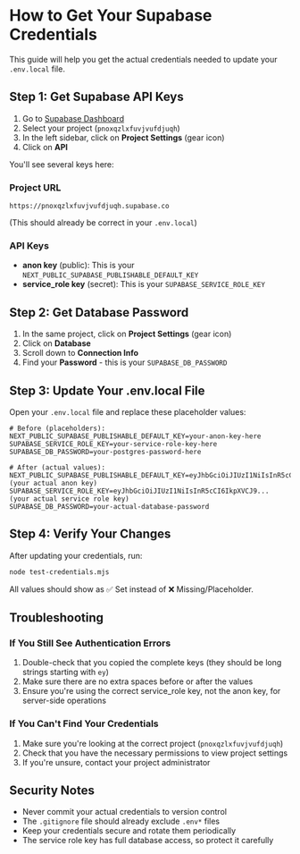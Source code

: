# How to Get Your Supabase Credentials

This guide will help you get the actual credentials needed to update your `.env.local` file.

## Step 1: Get Supabase API Keys

1. Go to [Supabase Dashboard](https://app.supabase.com/)
2. Select your project (`pnoxqzlxfuvjvufdjuqh`)
3. In the left sidebar, click on **Project Settings** (gear icon)
4. Click on **API**

You'll see several keys here:

### Project URL
```
https://pnoxqzlxfuvjvufdjuqh.supabase.co
```
(This should already be correct in your `.env.local`)

### API Keys
- **anon key** (public): This is your `NEXT_PUBLIC_SUPABASE_PUBLISHABLE_DEFAULT_KEY`
- **service_role key** (secret): This is your `SUPABASE_SERVICE_ROLE_KEY`

## Step 2: Get Database Password

1. In the same project, click on **Project Settings** (gear icon)
2. Click on **Database**
3. Scroll down to **Connection Info**
4. Find your **Password** - this is your `SUPABASE_DB_PASSWORD`

## Step 3: Update Your .env.local File

Open your `.env.local` file and replace these placeholder values:

```env
# Before (placeholders):
NEXT_PUBLIC_SUPABASE_PUBLISHABLE_DEFAULT_KEY=your-anon-key-here
SUPABASE_SERVICE_ROLE_KEY=your-service-role-key-here
SUPABASE_DB_PASSWORD=your-postgres-password-here

# After (actual values):
NEXT_PUBLIC_SUPABASE_PUBLISHABLE_DEFAULT_KEY=eyJhbGciOiJIUzI1NiIsInR5cCI6IkpXVCJ9... (your actual anon key)
SUPABASE_SERVICE_ROLE_KEY=eyJhbGciOiJIUzI1NiIsInR5cCI6IkpXVCJ9... (your actual service role key)
SUPABASE_DB_PASSWORD=your-actual-database-password
```

## Step 4: Verify Your Changes

After updating your credentials, run:

```bash
node test-credentials.mjs
```

All values should show as ✅ Set instead of ❌ Missing/Placeholder.

## Troubleshooting

### If You Still See Authentication Errors

1. Double-check that you copied the complete keys (they should be long strings starting with `ey`)
2. Make sure there are no extra spaces before or after the values
3. Ensure you're using the correct service_role key, not the anon key, for server-side operations

### If You Can't Find Your Credentials

1. Make sure you're looking at the correct project (`pnoxqzlxfuvjvufdjuqh`)
2. Check that you have the necessary permissions to view project settings
3. If you're unsure, contact your project administrator

## Security Notes

- Never commit your actual credentials to version control
- The `.gitignore` file should already exclude `.env*` files
- Keep your credentials secure and rotate them periodically
- The service role key has full database access, so protect it carefully